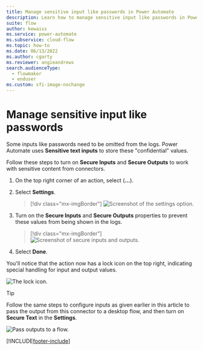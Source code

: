 ```yaml
---
title: Manage sensitive input like passwords in Power Automate
description: Learn how to manage sensitive input like passwords in Power Automate.
suite: flow
author: kewaiss
ms.service: power-automate
ms.subservice: cloud-flow
ms.topic: how-to
ms.date: 06/13/2022
ms.author: cgarty
ms.reviewer: angieandrews
search.audienceType: 
  - flowmaker
  - enduser
ms.custom: sfi-image-nochange
---
```


# Manage sensitive input like passwords

Some inputs like passwords need to be omitted from the logs. Power Automate uses **Sensitive text inputs** to store these "confidential" values.

Follow these steps to turn on **Secure Inputs** and **Secure Outputs** to work with sensitive content from connectors.

1. On the top right corner of an action, select (**…**).

1. Select **Settings**.

    >[!div class="mx-imgBorder"]
    >![Screenshot of the settings option.](./media/manage-sensitive-input/settings.png "Settings option")

1. Turn on the **Secure Inputs** and **Secure Outputs** properties to prevent these values from being shown in the logs.

    >[!div class="mx-imgBorder"]
    >![Screenshot of secure inputs and outputs.](./media/manage-sensitive-input/secure-outputs-secure-inputs.png "Secure inputs and outputs")

1. Select **Done**.

  You'll notice that the action now has a lock icon on the top right, indicating special handling for input and output values.

  ![The lock icon.](./media/manage-sensitive-input/lock-icon.png "The lock icon")

  >[!TIP]
  >Follow the same steps to configure inputs as given earlier in this article to pass the output from this connector to a desktop flow, and then turn on **Secure Text** in the **Settings**.

  ![Pass outputs to a flow.](./media/manage-sensitive-input/pass-to-desktop-flow.png "Desktop flow inputs")

[!INCLUDE[footer-include](includes/footer-banner.md)]

